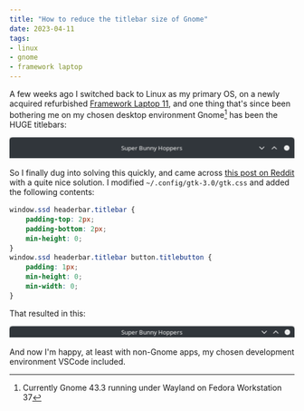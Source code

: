 ```yaml
---
title: "How to reduce the titlebar size of Gnome"
date: 2023-04-11
tags:
- linux
- gnome
- framework laptop
---
```


A few weeks ago I switched back to Linux as my primary OS, on a newly acquired refurbished [Framework Laptop 11](https://frame.work), and one thing that's since been bothering me on my chosen desktop environment Gnome[^1] has been the HUGE titlebars:

![Before: A quite tall title bar with a lot of padding, wasting space](before.png)

So I finally dug into solving this quickly, and came across [this post on Reddit](https://www.reddit.com/r/gnome/comments/y61xhm/comment/ivay6db/) with a quite nice solution. I modified `~/.config/gtk-3.0/gtk.css` and added the following contents:

``` css
window.ssd headerbar.titlebar {
    padding-top: 2px;
    padding-bottom: 2px;
    min-height: 0;
}
window.ssd headerbar.titlebar button.titlebutton {
    padding: 1px;
    min-height: 0;
    min-width: 0;
}
```

That resulted in this:

![After: The title bar reduced to the bare minimum in height, with only a minimal amount of padding, no more wasting space](after.png)

And now I'm happy, at least with non-Gnome apps, my chosen development environment VSCode included.

[^1]: Currently Gnome 43.3 running under Wayland on Fedora Workstation 37
